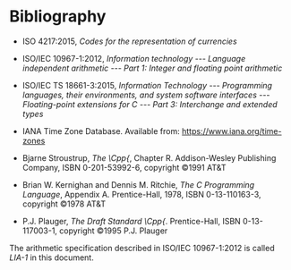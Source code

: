 # Bibliography

- ISO 4217:2015, *Codes for the representation of currencies*

- ISO/IEC 10967-1:2012,
  *Information technology --- Language independent arithmetic ---
      Part 1: Integer and floating point arithmetic*

- ISO/IEC TS 18661-3:2015, *Information Technology ---
      Programming languages, their environments, and system software interfaces ---
      Floating-point extensions for C --- Part 3: Interchange and extended types*

- IANA Time Zone Database. Available from:
  <https://www.iana.org/time-zones>

- Bjarne Stroustrup, *The \Cpp{*, Chapter R. Addison-Wesley Publishing
  Company, ISBN 0-201-53992-6, copyright ©1991 AT&T

- Brian W. Kernighan and Dennis M. Ritchie,
  *The C Programming Language*, Appendix A. Prentice-Hall, 1978, ISBN
  0-13-110163-3, copyright ©1978 AT&T

- P.J. Plauger, *The Draft Standard \Cpp{*. Prentice-Hall, ISBN
  0-13-117003-1, copyright ©1995 P.J. Plauger

The arithmetic specification described in ISO/IEC 10967-1:2012 is called
*LIA-1* in this document.
